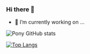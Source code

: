 ### Hi there 👋

- 🔭 I’m currently working on ...




![Pony GitHub stats](https://github-readme-stats.vercel.app/api?username=pony13500815917&count_private=true&show_icons=true&theme=merko)

[![Top Langs](https://github-readme-stats.vercel.app/api/top-langs/?username=pony13500815917&layout=compact)](https://github.com/anuraghazra/github-readme-stats)
